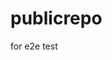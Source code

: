 # publicrepo
for e2e test




























































































































































































































































































































































































































































































































































































































































































































































































































































































































































































































































































































































































































































































































































































































































































































































































































































































































































































































































































































































































































































































































































































































































































































































































































































































































































































































































































































































































































































































































































































































